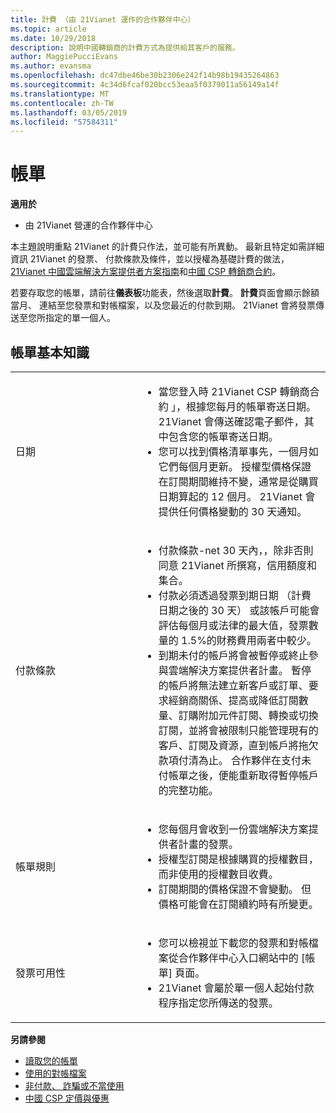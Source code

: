 ```yaml
---
title: 計費 （由 21Vianet 運作的合作夥伴中心）
ms.topic: article
ms.date: 10/29/2018
description: 說明中國轉銷商的計費方式為提供給其客戶的服務。
author: MaggiePucciEvans
ms.author: evansma
ms.openlocfilehash: dc47dbe46be30b2306e242f14b98b19435264863
ms.sourcegitcommit: 4c34d6fcaf020bcc53eaa5f0379011a56149a14f
ms.translationtype: MT
ms.contentlocale: zh-TW
ms.lasthandoff: 03/05/2019
ms.locfileid: "57584311"
---
```

# <a name="billing"></a>帳單

**適用於**

-   由 21Vianet 營運的合作夥伴中心

本主題說明重點 21Vianet 的計費只作法，並可能有所異動。 最新且特定如需詳細資訊 21Vianet 的發票、 付款條款及條件，並以授權為基礎計費的做法， [21Vianet 中國雲端解決方案提供者方案指南](https://www.21vbluecloud.com/office365/SolProv_programguide/)和[中國 CSP 轉銷商合約](https://www.21vbluecloud.com/office365/ResellerAgr/)。

若要存取您的帳單，請前往**儀表板**功能表，然後選取**計費**。 **計費**頁面會顯示餘額當月、 連結至您發票和對帳檔案，以及您最近的付款到期。 21Vianet 會將發票傳送至您所指定的單一個人。 


## <a name="billing-basics"></a>帳單基本知識


<table>
<colgroup>
<col width="40%" />
<col width="60%" />
</colgroup>
<tbody>
<tr class="odd">
<td>日期</td>
<td><ul>
<li>當您登入時 21Vianet CSP 轉銷商合約 」，根據您每月的帳單寄送日期。 21Vianet 會傳送確認電子郵件，其中包含您的帳單寄送日期。</li>
<li>您可以找到價格清單事先，一個月如它們每個月更新。 授權型價格保證在訂閱期間維持不變，通常是從購買日期算起的 12 個月。 21Vianet 會提供任何價格變動的 30 天通知。</li>
</ul></td>
</tr>
<tr class="even">
<td>付款條款</td>
<td><ul>
<li>付款條款-net 30 天內，，除非否則同意 21Vianet 所撰寫，信用額度和集合。</li>
<li>付款必須透過發票到期日期 （計費日期之後的 30 天） 或該帳戶可能會評估每個月或法律的最大值，發票數量的 1.5%的財務費用兩者中較少。</li>
<li>到期未付的帳戶將會被暫停或終止參與雲端解決方案提供者計畫。 暫停的帳戶將無法建立新客戶或訂單、要求經銷商關係、提高或降低訂閱數量、訂購附加元件訂閱、轉換或切換訂閱，並將會被限制只能管理現有的客戶、訂閱及資源，直到帳戶將拖欠款項付清為止。 合作夥伴在支付未付帳單之後，便能重新取得暫停帳戶的完整功能。</li>
</ul></td>
</tr>
<tr class="odd">
<td>帳單規則</td>
<td><ul>
<li>您每個月會收到一份雲端解決方案提供者計畫的發票。</li>
<li>授權型訂閱是根據購買的授權數目，而非使用的授權數目收費。</li>
<li>訂閱期間的價格保證不會變動。 但價格可能會在訂閱續約時有所變更。</li>
</ul></td>
</tr>
<tr class="even">
<td>發票可用性</td>
<td><ul>
<li>您可以檢視並下載您的發票和對帳檔案從合作夥伴中心入口網站中的 [帳單] 頁面。</li>
<li>21Vianet 會屬於單一個人起始付款程序指定您所傳送的發票。</li>
</ul></td>
</tr>
</tbody>
</table>

**另請參閱** 
-   [讀取您的帳單](read-your-bill.md)
-   [使用的對帳檔案](use-the-reconciliation-files.md)
-   [非付款、 詐騙或不當使用](non-payment-fraud-or-misuse.md)
-   [中國 CSP 定價與優惠](see-offers-and-pricing.md)

